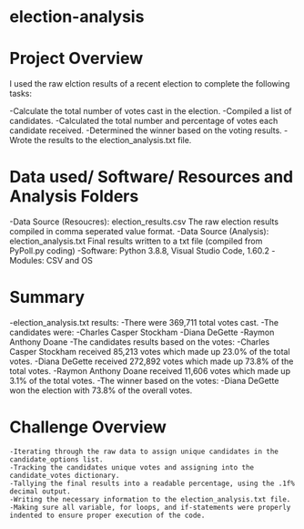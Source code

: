 # election-analysis

# Project Overview
I used the raw elction results of a recent election to complete the following tasks:

-Calculate the total number of votes cast in the election.
-Compiled a list of candidates.
-Calculated the total number and percentage of votes each candidate received.
-Determined the winner based on the voting results.
-Wrote the results to the election_analysis.txt file.

# Data used/ Software/ Resources and Analysis Folders 
-Data Source (Resoucres): election_results.csv 
    The raw election results compiled in comma seperated value format.
-Data Source (Analysis): election_analysis.txt
    Final results written to a txt file (compiled from PyPoll.py coding)
-Software: 
Python 3.8.8, Visual Studio Code, 1.60.2
-Modules:
CSV and OS

# Summary
-election_analysis.txt results:
    -There were 369,711 total votes cast.
    -The candidates were:
        -Charles Casper Stockham
        -Diana DeGette
        -Raymon Anthony Doane
    -The candidates results based on the votes:
        -Charles Casper Stockham received 85,213 votes which made up 23.0% of the total votes.
        -Diana DeGette received 272,892 votes which made up 73.8% of the total votes.
        -Raymon Anthony Doane received 11,606 votes which made up 3.1% of the total votes.
    -The winner based on the votes:
        -Diana DeGette won the election with 73.8% of the overall votes.

# Challenge Overview
    -Iterating through the raw data to assign unique candidates in the candidate_options list.
    -Tracking the candidates unique votes and assigning into the candidate_votes dictionary.
    -Tallying the final results into a readable percentage, using the .1f% decimal output.
    -Writing the necessary information to the election_analysis.txt file.
    -Making sure all variable, for loops, and if-statements were properly indented to ensure proper execution of the code.





